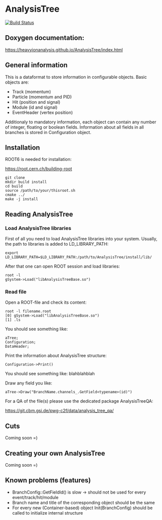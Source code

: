 # AnalysisTree
[![Build Status](https://travis-ci.com/HeavyIonAnalysis/AnalysisTree.svg?branch=master)](https://travis-ci.com/HeavyIonAnalysis/AnalysisTree)

## Doxygen documentation:

https://heavyionanalysis.github.io/AnalysisTree/index.html

## General information

This is a dataformat to store information in configurable objects. Basic objects are:
 - Track (momentum)
 - Particle (momentum and PID)
 - Hit (position and signal)
 - Module (id and signal)
 - EventHeader (vertex position)

Additionaly to mandatory information, each object can contain any number of integer, floating or boolean fields.
Information about all fields in all branches is stored in Configuration object.

## Installation

ROOT6 is needed for installation:

https://root.cern.ch/building-root

    git clone 
    mkdir build install
    cd build
    source /path/to/your/thisroot.sh
    cmake ../
    make -j install
  
## Reading AnalysisTree 

### Load AnalysisTree libraries

First of all you need to load AnalysisTree libraries into your system. Usually, the path to libraries is added to LD_LIBRARY_PATH:

    export LD_LIBRARY_PATH=$LD_LIBRARY_PATH:/path/to/AnalysisTree/install/lib/

After that one can open ROOT session and load libraries:

    root -l
    gSystem->Load("libAnalysisTreeBase.so")

### Read file

Open a ROOT-file and check its content:
    
    root -l filename.root
    [0] gSystem->Load("libAnalysisTreeBase.so")
    [1] .ls
    
You should see something like:

    aTree;
    Configuration;
    DataHeader;
    
Print the information about AnalysisTree structure:

    Configuration->Print()

You should see something like:
     blahblahblah

Draw any field you like:

    aTree->Draw("BranchName.channels_.GetField<typename>(id)")

For a QA of the file(s) please use the dedicated package AnalysisTreeQA:

https://git.cbm.gsi.de/pwg-c2f/data/analysis_tree_qa/

## Cuts

Coming soon =)

## Creating your own AnalysisTree 

Coming soon =)

## Known problems (features)
 - BranchConfig::GetFieldId() is slow -> should not be used for every event/track/hit/module
 - Branch name and title of the corresponding object should be the same
 - For every new (Container-based) object Init(BranchConfig) should be called to initialize internal structure 
